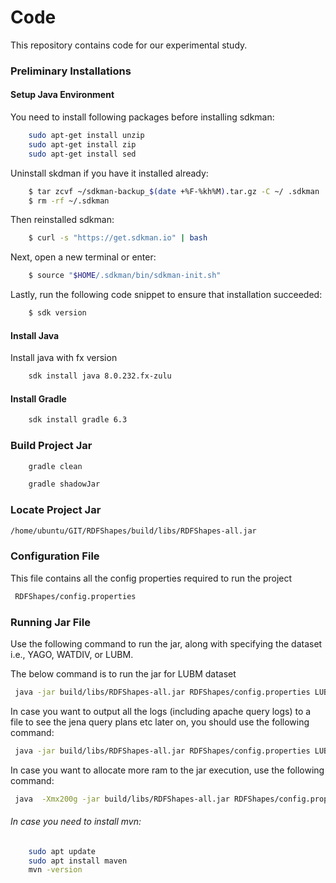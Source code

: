 # Code

This repository contains code for our experimental study.

### Preliminary Installations 

#### Setup Java Environment

You need to install following packages before installing sdkman:
```sh
    sudo apt-get install unzip
    sudo apt-get install zip
    sudo apt-get install sed
```

Uninstall skdman if you have it installed already:
```sh
    $ tar zcvf ~/sdkman-backup_$(date +%F-%kh%M).tar.gz -C ~/ .sdkman
    $ rm -rf ~/.sdkman
```

Then reinstalled sdkman:
```sh
    $ curl -s "https://get.sdkman.io" | bash
```

Next, open a new terminal or enter:
```sh
    $ source "$HOME/.sdkman/bin/sdkman-init.sh"
```
Lastly, run the following code snippet to ensure that installation succeeded:
```sh
    $ sdk version
```

#### Install Java 

Install java with fx version

```sh 
    sdk install java 8.0.232.fx-zulu
```

#### Install Gradle 

```sh 
    sdk install gradle 6.3
```


### Build Project Jar

```bash
    gradle clean

    gradle shadowJar 
```

### Locate Project Jar

```bash
/home/ubuntu/GIT/RDFShapes/build/libs/RDFShapes-all.jar
```


### Configuration File
This file contains all the config properties required to run the project 
```bash
 RDFShapes/config.properties
```


### Running Jar File
Use the following command to run the jar, along with specifying the dataset i.e., YAGO, WATDIV, or LUBM.

The below command is to run the jar for LUBM dataset
```bash
 java -jar build/libs/RDFShapes-all.jar RDFShapes/config.properties LUBM
```

In case you want to output all the logs (including apache query logs) to a file to see the jena query plans etc later on,
you should use the following command:
```bash
 java -jar build/libs/RDFShapes-all.jar RDFShapes/config.properties LUBM  &> output.log
```

In case you want to allocate more ram to the jar execution, use the following command:
```bash
 java  -Xmx200g -jar build/libs/RDFShapes-all.jar RDFShapes/config.properties LUBM
```

###### In case you need to install mvn:
```bash
    sudo apt update
    sudo apt install maven
    mvn -version
```




